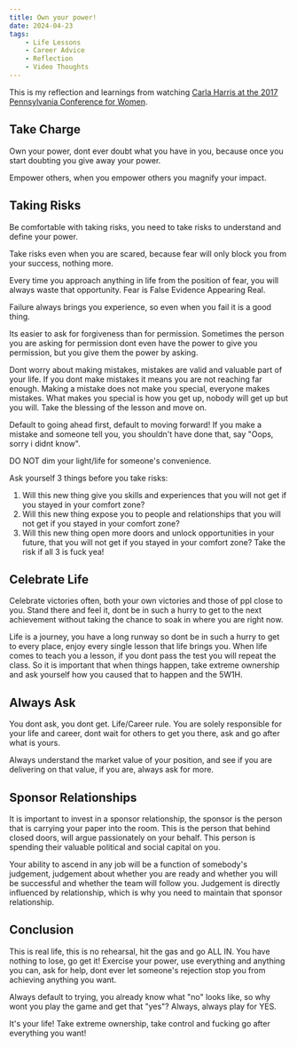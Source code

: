 ```yaml
---
title: Own your power!
date: 2024-04-23
tags:
    - Life Lessons
    - Career Advice
    - Reflection
    - Video Thoughts
---
```

This is my reflection and learnings from watching [Carla Harris at the 2017 Pennsylvania Conference for Women](https://www.youtube.com/watch?v=ygibRq7YGGM).

## Take Charge
Own your power, dont ever doubt what you have in you, because once you start doubting you give away your power.

Empower others, when you empower others you magnify your impact.


## Taking Risks
Be comfortable with taking risks, you need to take risks to understand and define your power.

Take risks even when you are scared, because fear will only block you from your success, nothing more.

Every time you approach anything in life from the position of fear, you will always waste that opportunity. Fear is False Evidence Appearing Real.

Failure always brings you experience, so even when you fail it is a good thing.

Its easier to ask for forgiveness than for permission. Sometimes the person you are asking for permission dont even have the power to give you permission, but you give them the power by asking.

Dont worry about making mistakes, mistakes are valid and valuable part of your life. If you dont make mistakes it means you are not reaching far enough. Making a mistake does not make you special, everyone makes mistakes. What makes you special is how you get up, nobody will get up but you will. Take the blessing of the lesson and move on.

Default to going ahead first, default to moving forward! If you make a mistake and someone tell you, you shouldn't have done that, say "Oops, sorry i didnt know".

DO NOT dim your light/life for someone's convenience.

Ask yourself 3 things before you take risks:
1. Will this new thing give you skills and experiences that you will not get if you stayed in your comfort zone?
2. Will this new thing expose you to people and relationships that you will not get if you stayed in your comfort zone?
3. Will this new thing open more doors and unlock opportunities in your future, that you will not get if you stayed in your comfort zone?
Take the risk if all 3 is fuck yea!


## Celebrate Life
Celebrate victories often, both your own victories and those of ppl close to you. Stand there and feel it, dont be in such a hurry to get to the next achievement without taking the chance to soak in where you are right now.

Life is a journey, you have a long runway so dont be in such a hurry to get to every place, enjoy every single lesson that life brings you. When life comes to teach you a lesson, if you dont pass the test you will repeat the class. So it is important that when things happen, take extreme ownership and ask yourself how you caused that to happen and the 5W1H.

## Always Ask
You dont ask, you dont get. Life/Career rule. You are solely responsible for your life and career, dont wait for others to get you there, ask and go after what is yours.

Always understand the market value of your position, and see if you are delivering on that value, if you are, always ask for more.


## Sponsor Relationships
It is important to invest in a sponsor relationship, the sponsor is the person that is carrying your paper into the room. This is the person that behind closed doors, will argue passionately on your behalf. This person is spending their valuable political and social capital on you.

Your ability to ascend in any job will be a function of somebody's judgement, judgement about whether you are ready and whether you will be successful and whether the team will follow you. Judgement is directly influenced by relationship, which is why you need to maintain that sponsor relationship.


## Conclusion
This is real life, this is no rehearsal, hit the gas and go ALL IN. You have nothing to lose, go get it! Exercise your power, use everything and anything you can, ask for help, dont ever let someone's rejection stop you from achieving anything you want.

Always default to trying, you already know what "no" looks like, so why wont you play the game and get that "yes"? Always, always play for YES.

It's your life! Take extreme ownership, take control and fucking go after everything you want!
